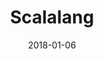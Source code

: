 ---
title: Scalalang
date: 2018-01-06
section: note
tags:
- scala
categories:
- notes
draft: true
---